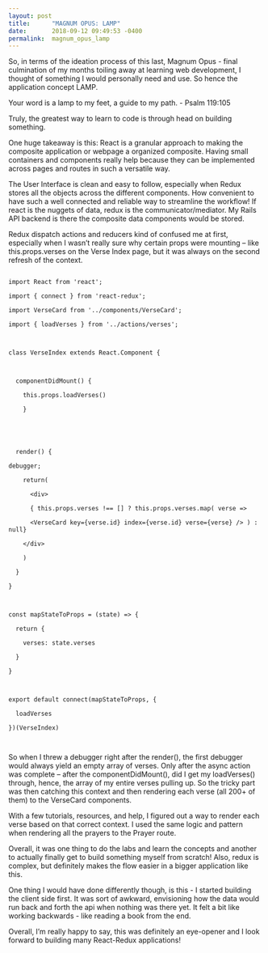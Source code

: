 ```yaml
---
layout: post
title:      "MAGNUM OPUS: LAMP"
date:       2018-09-12 09:49:53 -0400
permalink:  magnum_opus_lamp
---
```


So, in terms of the ideation process of this last, Magnum Opus - final culmination of my months toiling away at learning web development, I thought of something I would personally need and use. So hence the application concept LAMP.

Your word is a lamp to my feet, a guide to my path. - Psalm 119:105

Truly, the greatest way to learn to code is through head on building something.

One huge takeaway is this: React is a granular approach to making the composite application or webpage a organized composite. Having small containers and components really help because they can be implemented across pages and routes in such a versatile way.

The User Interface is clean and easy to follow, especially when Redux stores all the objects across the different components. How convenient to have such a well connected and reliable way to streamline the workflow! If react is the nuggets of data, redux is the communicator/mediator. My Rails API backend is there the composite data components would be stored.

Redux dispatch actions and reducers kind of confused me at first, especially when I wasn’t really sure why certain props were mounting – like this.props.verses on the Verse Index page, but it was always on the second refresh of the context.

 

```

import React from 'react';

import { connect } from 'react-redux';

import VerseCard from '../components/VerseCard';

import { loadVerses } from '../actions/verses';

 

class VerseIndex extends React.Component {

 

  componentDidMount() {

    this.props.loadVerses()

    }

 

 

  render() {

debugger;

    return(

      <div>

      { this.props.verses !== [] ? this.props.verses.map( verse =>

      <VerseCard key={verse.id} index={verse.id} verse={verse} /> ) : null}

    </div>

    )

  }

}

 

const mapStateToProps = (state) => {

  return {

    verses: state.verses

  }

}

 

export default connect(mapStateToProps, {

  loadVerses

})(VerseIndex)

 

```

So when I threw a debugger right after the render(), the first debugger would always yield an empty array of verses. Only after the async action was complete – after the componentDidMount(), did I get my loadVerses() through, hence, the array of my entire verses pulling up. So the tricky part was then catching this context and then rendering each verse (all 200+ of them) to the VerseCard components.

 

With a few tutorials, resources, and help, I figured out a way to render each verse based on that correct context. I used the same logic and pattern when rendering all the prayers to the Prayer route.

 

Overall, it was one thing to do the labs and learn the concepts and another to actually finally get to build something myself from scratch! Also, redux is complex, but definitely makes the flow easier in a bigger application like this.

 

One thing I would have done differently though, is this - I started building the client side first. It was sort of awkward, envisioning how the data would run back and forth the api when nothing was there yet. It felt a bit like working backwards - like reading a book from the end.

 

Overall, I’m really happy to say, this was definitely an eye-opener and I look forward to building many React-Redux applications!
